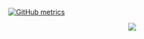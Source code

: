 [![GitHub metrics](https://metrics.lecoq.io/vincenzo261003?template=terminal&languages=1)](https://github.com/lowlighter/metrics)
<p align="center">
  <img src = "https://komarev.com/ghpvc/?username=vincenzo261003&color=red">
</p>
